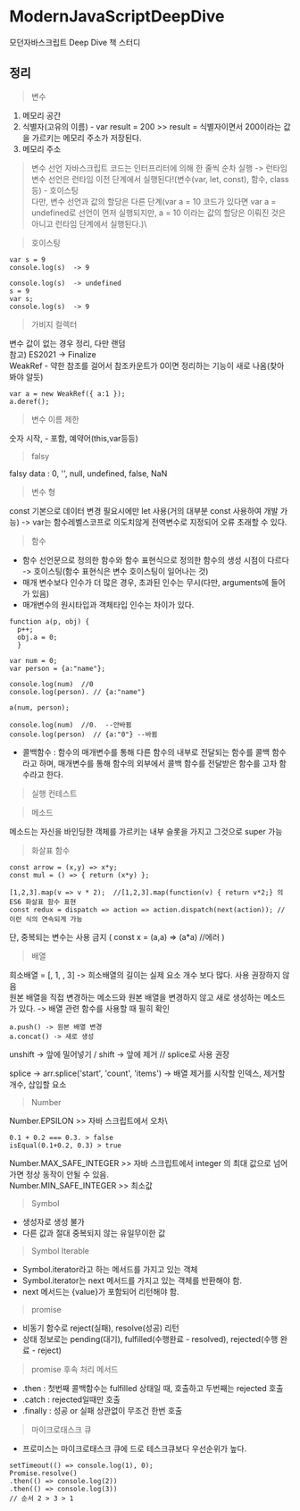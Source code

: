 # ModernJavaScriptDeepDive
모던자바스크립트 Deep Dive 책 스터디

## 정리
> 변수 
1. 메모리 공간
2. 식별자(고유의 이름) - var result = 200 >> result = 식별자이면서 200이라는 값을 가르키는 메모리 주소가 저장된다.
3. 메모리 주소

> 변수 선언
자바스크립트 코드는 인터프리터에 의해 한 줄씩 순차 실행 -> 런타임\
변수 선언은 런타임 이전 단계에서 실행된다!(변수(var, let, const), 함수, class등) - 호이스팅\
다만, 변수 선언과 값의 할당은 다른 단계(var a = 10 코드가 있다면 var a = undefined로 선언이 먼저 실행되지만, a = 10 이라는 값의 할당은 이뤄진 것은 아니고 런타임 단계에서 실행된다.)\

> 호이스팅
```
var s = 9
console.log(s)  -> 9
```
```
console.log(s)  -> undefined
s = 9
var s;
console.log(s)  -> 9
```

> 가비지 컬렉터

변수 값이 없는 경우 정리, 다만 랜덤\
참고) ES2021 -> Finalize\
WeakRef - 약한 참조를 걸어서 참조카운트가 0이면 정리하는 기능이 새로 나옴(찾아봐야 알듯)
```
var a = new WeakRef({ a:1 });
a.deref();
```

> 변수 이름 제한

숫자 시작, - 포함, 예약어(this,var등등)

> falsy
> 
falsy data : 0, '', null, undefined, false, NaN

> 변수 형

const 기본으로 데이터 변경 필요시에만 let 사용(거의 대부분 const 사용하여 개발 가능) 
-> var는 함수레벨스코프로 의도치않게 전역변수로 지정되어 오류 초래할 수 있다.

> 함수

- 함수 선언문으로 정의한 함수와 함수 표현식으로 정의한 함수의 생성 시점이 다르다 -> 호이스팅(함수 표현식은 변수 호이스팅이 일어나는 것)
- 매개 변수보다 인수가 더 많은 경우, 초과된 인수는 무시(다만, arguments에 들어가 있음)
- 매개변수의 원시타입과 객체타입 인수는 차이가 있다.
```
function a(p, obj) {
  p++;
  obj.a = 0;
  }
  
var num = 0;
var person = {a:"name"};

console.log(num)  //0
console.log(person). // {a:"name"}

a(num, person);

console.log(num)  //0.  --안바뀜
console.log(person)  // {a:"0"} --바뀜

```
- 콜백함수 : 함수의 매개변수를 통해 다른 함수의 내부로 전달되는 함수를 콜백 함수라고 하며, 매개변수를 통해 함수의 외부에서 콜백 함수를 전달받은 함수를 고차 함수라고 한다.

> 실행 컨테스트


> 메소드

메소드는 자신을 바인딩한 객체를 가르키는 내부 슬롯을 가지고 그것으로 super 가능

> 화살표 함수
```
const arrow = (x,y) => x*y;
const mul = () => { return (x*y) };
```
```
[1,2,3].map(v => v * 2);  //[1,2,3].map(function(v) { return v*2;} 의 ES6 화살표 함수 표현
const redux = dispatch => action => action.dispatch(next(action)); //이런 식의 연속되게 가능
```
단, 중복되는 변수는 사용 금지 ( const x = (a,a) => (a*a) //에러 )

> 배열

희소배열 = [, 1, , 3] -> 희소배열의 길이는 실제 요소 개수 보다 많다. 사용 권장하지 않음\
원본 배열을 직접 변경하는 메소드와 원본 배열을 변경하지 않고 새로 생성하는 메소드가 있다. -> 배열 관련 함수를 사용할 때 필히 확인
```
a.push() -> 원본 배열 변경
a.concat() -> 새로 생성
```
unshift -> 앞에 밀어넣기 / shift -> 앞에 제거    // splice로 사용 권장

splice -> arr.splice('start', 'count', 'items') -> 배열 제거를 시작할 인덱스, 제거할 개수, 삽입할 요소

> Number

Number.EPSILON >> 자바 스크립트에서 오차\
```
0.1 + 0.2 === 0.3. > false
isEqual(0.1+0.2, 0.3) > true
``` 
Number.MAX_SAFE_INTEGER >> 자바 스크립트에서 integer 의 최대 값으로 넘어가면 정상 동작이 안될 수 있음.\
Number.MIN_SAFE_INTEGER >> 최소값

> Symbol

- 생성자로 생성 불가
- 다른 값과 절대 중복되지 않는 유일무이한 값

> Symbol Iterable 

- Symbol.iterator라고 하는 메서드를 가지고 있는 객체
- Symbol.iterator는 next 메서드를 가지고 있는 객체를 반환해야 함.
- next 메서드는 {value}가 포함되어 리턴해야 함.

> promise

- 비동기 함수로 reject(실패), resolve(성공) 리턴
- 상태 정보로는 pending(대기), fulfilled(수행완료 - resolved), rejected(수행 완료 - reject)

> promise 후속 처리 메서드

- .then : 첫번째 콜백함수는 fulfilled 상태일 때, 호출하고 두번째는 rejected 호출
- .catch : rejected일때만 호출
- .finally : 성공 or 실패 상관없이 무조건 한번 호출

> 마이크로태스크 큐 

- 프로미스는 마이크로태스크 큐에 드로 테스크큐보다 우선순위가 높다.
```
setTimeout(() => console.log(1), 0);
Promise.resolve()
.then(() => console.log(2))
.then(() => console.log(3))
// 순서 2 > 3 > 1
```
